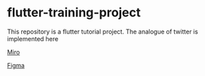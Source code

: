 # flutter-training-project
This repository is a flutter tutorial project. The analogue of twitter is implemented here

[Miro](https://miro.com/welcomeonboard/U0VsNkxCZU9UNzFCRG5ld1FFQ0MxQjd2MlpoeXdKYVRWbGNVU2oxVEtpdlBOaFAwb2ZhSHk1NDhuT1FIcjVvY3wzMDc0NDU3MzQ3MjcwNzIxMjM3?invite_link_id=351580708820)

[Figma](https://www.figma.com/file/qTZJPPqzGJzTjAzrsnjsaO/Flutter-%D1%88%D0%B0%D0%B1%D0%BB%D0%BE%D0%BD%D1%8B?node-id=0%3A1)
